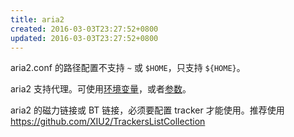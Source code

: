 ```yaml
---
title: aria2
created: 2016-03-03T23:27:52+0800
updated: 2016-03-03T23:27:52+0800
---
```



aria2.conf 的路径配置不支持 `~` 或 `$HOME`，只支持 `${HOME}`。

aria2 支持代理。可使用[环境变量](https://aria2.github.io/manual/en/html/aria2c.html#environment)，或者[参数](https://aria2.github.io/manual/en/html/aria2c.html#cmdoption-https-proxy)。

aria2 的磁力链接或 BT 链接，必须要配置 tracker 才能使用。推荐使用 https://github.com/XIU2/TrackersListCollection

